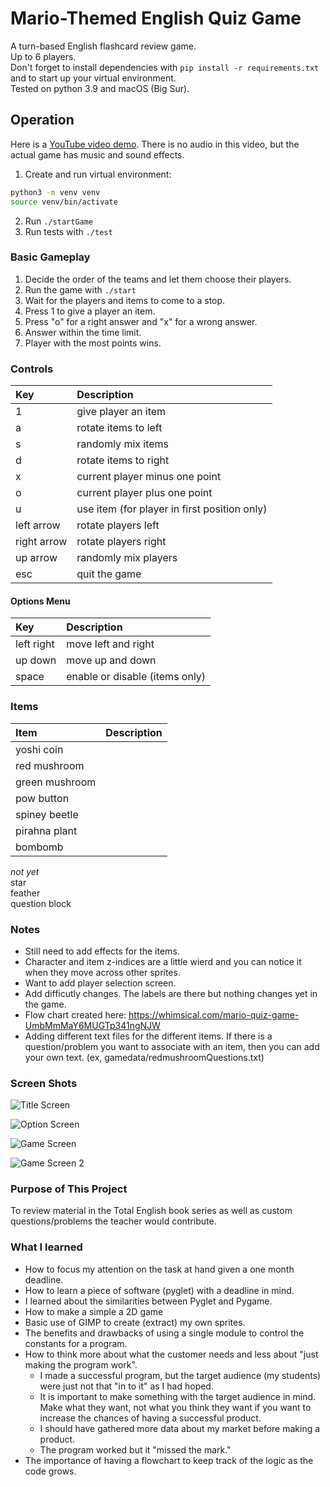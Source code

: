 # Mario-Themed English Quiz Game
A turn-based English flashcard review game.  
Up to 6 players.  
Don't forget to install dependencies with `pip install -r requirements.txt` and to start up your virtual environment.  
Tested on python 3.9 and macOS (Big Sur).  

## Operation
Here is a [YouTube video demo](https://youtu.be/DmhNWh03no8). There is no audio in this video, but the actual game has music and sound effects.

1. Create and run virtual environment:  
```bash
python3 -m venv venv
source venv/bin/activate
```  
2. Run `./startGame`  
3. Run tests with `./test`

### Basic Gameplay
1. Decide the order of the teams and let them choose their players.
2. Run the game with `./start`
3. Wait for the players and items to come to a stop.
4. Press 1 to give a player an item.
5. Press "o" for a right answer and "x" for a wrong answer.
5. Answer within the time limit.
6. Player with the most points wins.

### Controls
|Key|Description|
|:---|:---|
|1 | give player an item  
|a | rotate items to left  
|s | randomly mix items  
|d | rotate items to right  
|x | current player minus one point  
|o | current player plus one point  
|u | use item (for player in first position only)  
|left arrow|rotate players left  
|right arrow|rotate players right  
|up arrow|randomly mix players  
|esc|quit the game  

#### Options Menu
|Key|Description|
|:---|:---|
|left right|move left and right
|up down|move up and down
|space|enable or disable (items only)  

### Items
|Item|Description|
|:---|:---|
|yoshi coin||
|red mushroom||
|green mushroom||
|pow button||
|spiney beetle||
|pirahna plant||
|bombomb||

_not yet_  
star  
feather  
question block

### Notes
* Still need to add effects for the items.  
* Character and item z-indices are a little wierd and you can notice it when they move across other sprites.  
* Want to add player selection screen.  
* Add difficutly changes. The labels are there but nothing changes yet in the game. 
* Flow chart created here: https://whimsical.com/mario-quiz-game-UmbMmMaY6MUGTp341ngNJW  
* Adding different text files for the different items. If there is a question/problem you want to associate with an item, then you can add your own text. (ex, gamedata/redmushroomQuestions.txt)

### Screen Shots
![Title Screen](titleScreen.png)

![Option Screen](optionScreen.png)

![Game Screen](gameScreen.png)

![Game Screen 2](gameScreen2.png)


### Purpose of This Project
To review material in the Total English book series as well as custom questions/problems the teacher would contribute.

### What I learned
* How to focus my attention on the task at hand given a one month deadline.
* How to learn a piece of software (pyglet) with a deadline in mind.
* I learned about the similarities between Pyglet and Pygame.
* How to make a simple a 2D game
* Basic use of GIMP to create (extract) my own sprites.
* The benefits and drawbacks of using a single module to control the constants for a program.
* How to think more about what the customer needs and less about "just making the program work".
  * I made a successful program, but the target audience (my students) were just not that "in to it" as I had hoped. 
  * It is important to make something with the target audience in mind. Make what they want, not what you think they want if you want to increase the chances of having a successful product.
  * I should have gathered more data about my market before making a product. 
  * The program worked but it "missed the mark."
* The importance of having a flowchart to keep track of the logic as the code grows.
